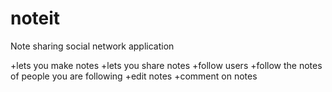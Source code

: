 # noteit
Note sharing social network application

+lets you make notes
+lets you share notes
+follow users
+follow the notes of people you are following
+edit notes
+comment on notes
